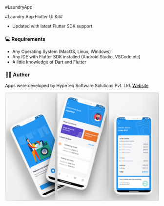 #LaundryApp

#Laundry App Flutter UI Kit#

- Updated with latest Flutter SDK support

### 💻 Requirements

- Any Operating System (MacOS, Linux, Windows)
- Any IDE with Flutter SDK installed (Android Studio, VSCode etc)
- A little knowledge of Dart and Flutter

### 👨‍💻 Author

Apps were developed by HypeTeq Software Solutions Pvt. Ltd. [Website](https://hypeteq.com/)

![](banner.png)

